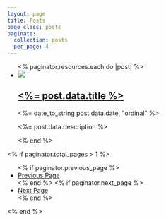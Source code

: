 ```yaml
---
layout: page
title: Posts
page_class: posts
paginate:
  collection: posts
  per_page: 4
---
```


<ul class="grid blog" role="list" data-layout='50-50'>
  <% paginator.resources.each do |post| %>
  <li class="card border-2 flow overflow-hidden">
    <img class="" src="<%= post.data.image || 'https://placehold.co/778x438?text=Hello+Ruby' %>">
    <h2>
      <a href="<%= post.relative_url %>"><%= post.data.title %></a>
    </h2>
    <p class="text-small"><%= date_to_string post.data.date, "ordinal" %></p>
    <p><%= post.data.description %></p>
  </li>
  <% end %>
</ul>

<% if paginator.total_pages > 1 %>

  <ul class="pagination">
    <% if paginator.previous_page %>
    <li>
      <a href="<%= paginator.previous_page_path %>">Previous Page</a>
    </li>
    <% end %>
    <% if paginator.next_page %>
    <li>
      <a href="<%= paginator.next_page_path %>">Next Page</a>
    </li>
    <% end %>
  </ul>
<% end %>
